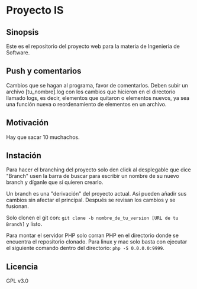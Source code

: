 # Proyecto IS

## Sinopsis

Este es el repositorio del proyecto web para la materia de Ingeniería de Software.

## Push y comentarios

Cambios que se hagan al programa, favor de comentarlos. Deben subir un archivo [tu_nombre].log con los cambios que hicieron en el directorio llamado logs, es decir, elementos que quitaron o elementos nuevos, ya sea una función nueva o reordenamiento de elementos en un archivo.

## Motivación

Hay que sacar 10 muchachos.

## Instación

Para hacer el branching del proyecto solo den click al desplegable que dice "Branch" usen la barra de buscar para escribir un nombre de su nuevo branch y díganle que sí quieren crearlo.

Un branch es una "derivación" del proyecto actual. Así pueden añadir sus cambios sin afectar el principal. Después se revisan los cambios y se fusionan.

Solo clonen el git con: `git clone -b nombre_de_tu_version [URL de tu Branch]` y listo.

Para montar el servidor PHP solo corran PHP en el directorio donde se encuentra el repositorio clonado. Para linux y mac solo basta con ejecutar el siguiente comando dentro del directorio: `php -S 0.0.0.0:9999`.

## Licencia

GPL v3.0
